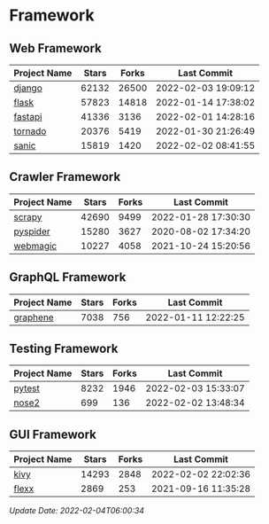 # Framework

## Web Framework
| Project Name | Stars | Forks | Last Commit |
| ------------ | ----- | ----- | ----------- |
| [django](https://github.com/django/django) | 62132 | 26500 | 2022-02-03 19:09:12 |
| [flask](https://github.com/pallets/flask) | 57823 | 14818 | 2022-01-14 17:38:02 |
| [fastapi](https://github.com/tiangolo/fastapi) | 41336 | 3136 | 2022-02-01 14:28:16 |
| [tornado](https://github.com/tornadoweb/tornado) | 20376 | 5419 | 2022-01-30 21:26:49 |
| [sanic](https://github.com/sanic-org/sanic) | 15819 | 1420 | 2022-02-02 08:41:55 |

## Crawler Framework
| Project Name | Stars | Forks | Last Commit |
| ------------ | ----- | ----- | ----------- |
| [scrapy](https://github.com/scrapy/scrapy) | 42690 | 9499 | 2022-01-28 17:30:30 |
| [pyspider](https://github.com/binux/pyspider) | 15280 | 3627 | 2020-08-02 17:34:20 |
| [webmagic](https://github.com/code4craft/webmagic) | 10227 | 4058 | 2021-10-24 15:20:56 |

## GraphQL Framework
| Project Name | Stars | Forks | Last Commit |
| ------------ | ----- | ----- | ----------- |
| [graphene](https://github.com/graphql-python/graphene) | 7038 | 756 | 2022-01-11 12:22:25 |

## Testing Framework
| Project Name | Stars | Forks | Last Commit |
| ------------ | ----- | ----- | ----------- |
| [pytest](https://github.com/pytest-dev/pytest) | 8232 | 1946 | 2022-02-03 15:33:07 |
| [nose2](https://github.com/nose-devs/nose2) | 699 | 136 | 2022-02-02 13:48:34 |

## GUI Framework
| Project Name | Stars | Forks | Last Commit |
| ------------ | ----- | ----- | ----------- |
| [kivy](https://github.com/kivy/kivy) | 14293 | 2848 | 2022-02-02 22:02:36 |
| [flexx](https://github.com/flexxui/flexx) | 2869 | 253 | 2021-09-16 11:35:28 |

*Update Date: 2022-02-04T06:00:34*